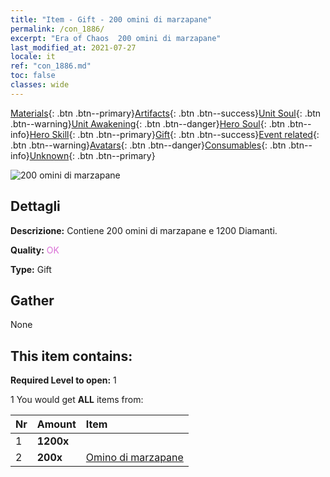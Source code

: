 ```yaml
---
title: "Item - Gift - 200 omini di marzapane"
permalink: /con_1886/
excerpt: "Era of Chaos  200 omini di marzapane"
last_modified_at: 2021-07-27
locale: it
ref: "con_1886.md"
toc: false
classes: wide
---
```

 [Materials](/ItemsIT/){: .btn .btn--primary}[Artifacts](/ItemsIT/Artifacts/){: .btn .btn--success}[Unit Soul](/ItemsIT/UnitSoul/){: .btn .btn--warning}[Unit Awakening](/ItemsIT/UnitAwakening/){: .btn .btn--danger}[Hero Soul](/ItemsIT/HeroSoul/){: .btn .btn--info}[Hero Skill](/ItemsIT/HeroSkill/){: .btn .btn--primary}[Gift](/ItemsIT/Gift/){: .btn .btn--success}[Event related](/ItemsIT/Events/){: .btn .btn--warning}[Avatars](/ItemsIT/Avatars/){: .btn .btn--danger}[Consumables](/ItemsIT/Consumables/){: .btn .btn--info}[Unknown](/ItemsIT/Unknown/){: .btn .btn--primary}

 ![200 omini di marzapane](/images/t/i_907507.png)

## Dettagli
 **Descrizione:** Contiene 200 omini di marzapane e 1200 Diamanti.

 **Quality:** <span style="color: #DA70D6">OK</span>

 **Type:** Gift

## Gather

  None

## This item contains:

 **Required Level to open:** 1

 1 You would get **ALL** items  from:

  | Nr | Amount |     Item    |
  |:---|:-------|:------------|
  | 1 |  **1200x** | <i class="fas fa-gem"/> |  | 
  | 2 |  **200x** | [Omino di marzapane](/ItemsIT/con_1092/) |  | 
